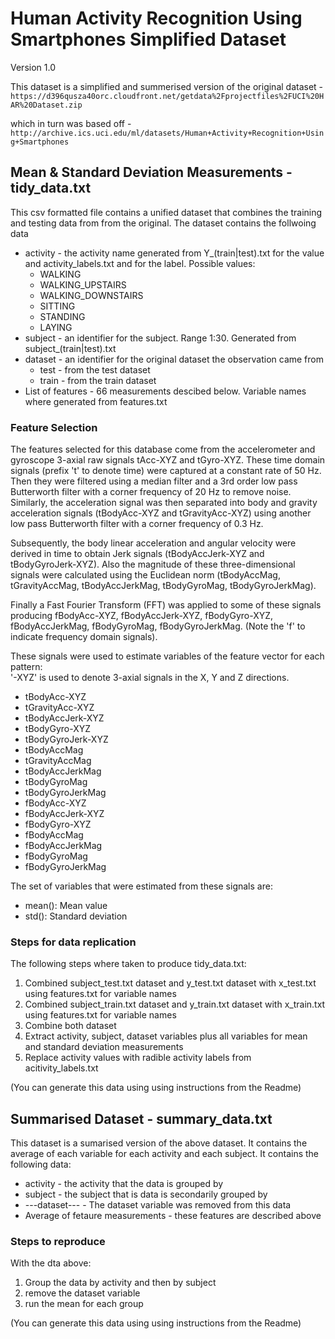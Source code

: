 Human Activity Recognition Using Smartphones Simplified Dataset
===============================================================
Version 1.0

This dataset is a simplified and summerised version of the original dataset -
`https://d396qusza40orc.cloudfront.net/getdata%2Fprojectfiles%2FUCI%20HAR%20Dataset.zip`

which in turn was based off - 
`http://archive.ics.uci.edu/ml/datasets/Human+Activity+Recognition+Using+Smartphones`

Mean \& Standard Deviation Measurements - tidy\_data.txt
-------------------------------------------------------
This csv formatted file contains a unified dataset that combines the training and testing data from from the original. The dataset contains the follwoing data

* activity - the activity name generated from Y\_(train|test).txt for the value and activity\_labels.txt and for the label.  Possible values:
    * WALKING
    * WALKING_UPSTAIRS
    * WALKING_DOWNSTAIRS
    * SITTING
    * STANDING
    * LAYING
* subject - an identifier for the subject. Range 1:30. Generated from subject_(train|test).txt
* dataset - an identifier for the original dataset the observation came from
    * test - from the test dataset
    * train - from the train dataset
* List of features - 66 measurements descibed below. Variable names where generated from features.txt

### Feature Selection 

The features selected for this database come from the accelerometer and gyroscope 3-axial raw signals tAcc-XYZ and tGyro-XYZ. These time domain signals (prefix 't' to denote time) were captured at a constant rate of 50 Hz. Then they were filtered using a median filter and a 3rd order low pass Butterworth filter with a corner frequency of 20 Hz to remove noise. Similarly, the acceleration signal was then separated into body and gravity acceleration signals (tBodyAcc-XYZ and tGravityAcc-XYZ) using another low pass Butterworth filter with a corner frequency of 0.3 Hz. 

Subsequently, the body linear acceleration and angular velocity were derived in time to obtain Jerk signals (tBodyAccJerk-XYZ and tBodyGyroJerk-XYZ). Also the magnitude of these three-dimensional signals were calculated using the Euclidean norm (tBodyAccMag, tGravityAccMag, tBodyAccJerkMag, tBodyGyroMag, tBodyGyroJerkMag). 

Finally a Fast Fourier Transform (FFT) was applied to some of these signals producing fBodyAcc-XYZ, fBodyAccJerk-XYZ, fBodyGyro-XYZ, fBodyAccJerkMag, fBodyGyroMag, fBodyGyroJerkMag. (Note the 'f' to indicate frequency domain signals). 

These signals were used to estimate variables of the feature vector for each pattern:  
'-XYZ' is used to denote 3-axial signals in the X, Y and Z directions.

* tBodyAcc-XYZ
* tGravityAcc-XYZ
* tBodyAccJerk-XYZ
* tBodyGyro-XYZ
* tBodyGyroJerk-XYZ
* tBodyAccMag
* tGravityAccMag
* tBodyAccJerkMag
* tBodyGyroMag
* tBodyGyroJerkMag
* fBodyAcc-XYZ
* fBodyAccJerk-XYZ
* fBodyGyro-XYZ
* fBodyAccMag
* fBodyAccJerkMag
* fBodyGyroMag
* fBodyGyroJerkMag

The set of variables that were estimated from these signals are: 

* mean(): Mean value
* std(): Standard deviation

### Steps for data replication
The following steps where taken to produce tidy\_data.txt:

1. Combined subject\_test.txt dataset and y\_test.txt dataset with x\_test.txt using features.txt for variable names
2. Combined subject\_train.txt dataset and y\_train.txt dataset with x\_train.txt using features.txt for variable names
3. Combine both dataset
4. Extract activity, subject, dataset variables plus all variables for mean and standard deviation measurements
5. Replace activity values with radible activity labels from acitivity\_labels.txt

(You can generate this data using using instructions from the Readme)

Summarised Dataset - summary\_data.txt
--------------------------------------

This dataset is a sumarised version of the above dataset. It contains the average of each variable for each activity and each subject.
It contains the following data:

* activity - the activity that the data is grouped by
* subject - the subject that is data is secondarily grouped by
* ---dataset--- - The dataset variable was removed from this data
* Average of fetaure measurements - these features are described above

### Steps to reproduce
With the dta above:
1. Group the data by activity and then by subject
2. remove the dataset variable
3. run the mean for each group

(You can generate this data using using instructions from the Readme)
